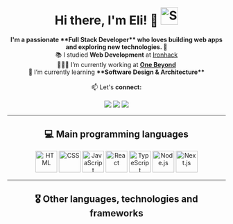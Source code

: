 <h1 align="center">
  Hi there, I'm Eli! 👋 <img src="https://raw.githubusercontent.com/Tarikul-Islam-Anik/Animated-Fluent-Emojis/master/Emojis/Smilies/Smiling%20Face%20with%20Sunglasses.png" alt="Smiling Face with Sunglasses" width="40" height="40" />
</h1>

<p align="center">
  <strong>I'm a passionate **Full Stack Developer** who loves building web apps and exploring new technologies. 🚀 </strong>
  <br /> 📚 I studied <strong>Web Development</strong> at <a href="https://www.ironhack.com/es-en" target="_blank">Ironhack</a>
  <br /> 👩🏻‍💻 I’m currently working at <strong><a href="https://www.one-beyond.com/" target="_blank">One Beyond</a></strong>
  <br /> 🌱 I’m currently learning <strong>**Software Design & Architecture**</strong>
  <br />
  <br /> 📫 Let's <strong>connect:</strong>
  <br />
  <br />
  <a href="https://www.linkedin.com/in/em-lombardi/" target="_blank"><img src="https://img.shields.io/badge/LinkedIn-0077B5?style=for-the-badge&logo=linkedin&logoColor=white" /></a>
  <a href="https://dev.to/elizabethlomb" target="_blank"><img src="https://img.shields.io/badge/dev.to-0A0A0A?style=for-the-badge&logo=devdotto&logoColor=white" /></a>
  <a href="https://github.com/elizabethLomb?tab=repositories" target="_blank"><img src="https://img.shields.io/badge/GitHub-100000?style=for-the-badge&logo=github&logoColor=white" /></a>
</p>

<hr/>
<h2 align="center">
  💻 Main programming languages
</h2>
<div>
<div align="center" styles="padding: .2em .4em; background-color: var(--bgColor-neutral-muted, var(--color-neutral-muted)); border-radius: 6px;">
	<img width="50" src="https://raw.githubusercontent.com/marwin1991/profile-technology-icons/refs/heads/main/icons/html.png" alt="HTML" title="HTML"/>
	<img width="50" src="https://raw.githubusercontent.com/marwin1991/profile-technology-icons/refs/heads/main/icons/css.png" alt="CSS" title="CSS"/>
	<img width="50" src="https://raw.githubusercontent.com/marwin1991/profile-technology-icons/refs/heads/main/icons/javascript.png" alt="JavaScript" title="JavaScript"/>
	<img width="50" src="https://raw.githubusercontent.com/marwin1991/profile-technology-icons/refs/heads/main/icons/react.png" alt="React" title="React"/>
	<img width="50" src="https://raw.githubusercontent.com/marwin1991/profile-technology-icons/refs/heads/main/icons/typescript.png" alt="TypeScript" title="TypeScript"/>
	<img width="50" src="https://raw.githubusercontent.com/marwin1991/profile-technology-icons/refs/heads/main/icons/node_js.png" alt="Node.js" title="Node.js"/>
	<img width="50" src="https://raw.githubusercontent.com/marwin1991/profile-technology-icons/refs/heads/main/icons/next_js.png" alt="Next.js" title="Next.js"/>
</div>
</div>

<hr/>
<h2 align="center">
  🎖 Other languages, technologies and frameworks
</h2>
<div>
  
</div>

<!--
**elizabethLomb/elizabethLomb** is a ✨ _special_ ✨ repository because its `README.md` (this file) appears on your GitHub profile.
Here are some ideas to get you started:

- 🔭 I’m currently working on ...
- 🌱 I’m currently learning ...
- 👯 I’m looking to collaborate on ...
- 🤔 I’m looking for help with ...
- 💬 Ask me about ...
- 📫 How to reach me: ...
- 😄 Pronouns: ...
- ⚡ Fun fact: ...
-->
